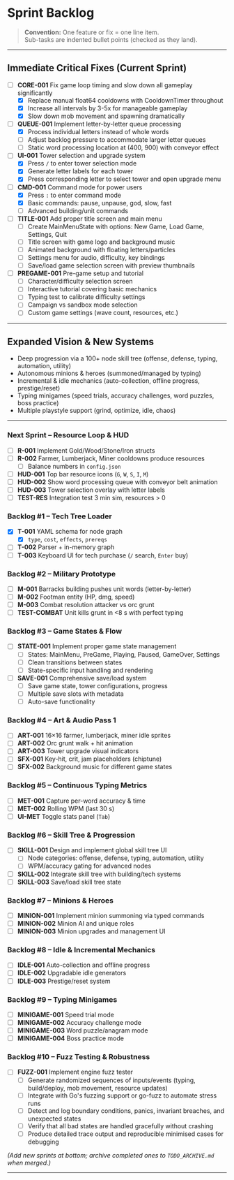 # Sprint Backlog

> **Convention:** One feature or fix = one line item.  
> Sub-tasks are indented bullet points (checked as they land).

---

## Immediate Critical Fixes (Current Sprint)

- [ ] **CORE-001** Fix game loop timing and slow down all gameplay significantly
  - [x] Replace manual float64 cooldowns with CooldownTimer throughout
  - [x] Increase all intervals by 3-5x for manageable gameplay
  - [x] Slow down mob movement and spawning dramatically
- [ ] **QUEUE-001** Implement letter-by-letter queue processing
  - [x] Process individual letters instead of whole words
  - [ ] Adjust backlog pressure to accommodate larger letter queues
  - [ ] Static word processing location at (400, 900) with conveyor effect
- [ ] **UI-001** Tower selection and upgrade system
  - [x] Press `/` to enter tower selection mode
  - [x] Generate letter labels for each tower
  - [x] Press corresponding letter to select tower and open upgrade menu
- [ ] **CMD-001** Command mode for power users
  - [x] Press `:` to enter command mode
  - [x] Basic commands: pause, unpause, god, slow, fast
  - [ ] Advanced building/unit commands
- [ ] **TITLE-001** Add proper title screen and main menu
  - [ ] Create MainMenuState with options: New Game, Load Game, Settings, Quit
  - [ ] Title screen with game logo and background music
  - [ ] Animated background with floating letters/particles
  - [ ] Settings menu for audio, difficulty, key bindings
  - [ ] Save/load game selection screen with preview thumbnails
- [ ] **PREGAME-001** Pre-game setup and tutorial
  - [ ] Character/difficulty selection screen
  - [ ] Interactive tutorial covering basic mechanics
  - [ ] Typing test to calibrate difficulty settings
  - [ ] Campaign vs sandbox mode selection
  - [ ] Custom game settings (wave count, resources, etc.)

---

## Expanded Vision & New Systems

- Deep progression via a 100+ node skill tree (offense, defense, typing, automation, utility)
- Autonomous minions & heroes (summoned/managed by typing)
- Incremental & idle mechanics (auto-collection, offline progress, prestige/reset)
- Typing minigames (speed trials, accuracy challenges, word puzzles, boss practice)
- Multiple playstyle support (grind, optimize, idle, chaos)

---

### Next Sprint – Resource Loop & HUD

- [ ] **R-001** Implement Gold/Wood/Stone/Iron structs
- [ ] **R-002** Farmer, Lumberjack, Miner cooldowns produce resources
  - [ ] Balance numbers in `config.json`
- [ ] **HUD-001** Top bar resource icons (`G`, `W`, `S`, `I`, `M`)
- [ ] **HUD-002** Show word processing queue with conveyor belt animation
- [ ] **HUD-003** Tower selection overlay with letter labels
- [ ] **TEST-RES** Integration test 3 min sim, resources > 0

### Backlog #1 – Tech Tree Loader

 - [x] **T-001** YAML schema for node graph
   - [x] `type`, `cost`, `effects`, `prereqs`
- [ ] **T-002** Parser + in-memory graph
- [ ] **T-003** Keyboard UI for tech purchase (`/` search, `Enter` buy)

### Backlog #2 – Military Prototype

- [ ] **M-001** Barracks building pushes unit words (letter-by-letter)
- [ ] **M-002** Footman entity (HP, dmg, speed)
- [ ] **M-003** Combat resolution attacker vs orc grunt
- [ ] **TEST-COMBAT** Unit kills grunt in <8 s with perfect typing

### Backlog #3 – Game States & Flow

- [ ] **STATE-001** Implement proper game state management
  - [ ] States: MainMenu, PreGame, Playing, Paused, GameOver, Settings
  - [ ] Clean transitions between states
  - [ ] State-specific input handling and rendering
- [ ] **SAVE-001** Comprehensive save/load system
  - [ ] Save game state, tower configurations, progress
  - [ ] Multiple save slots with metadata
  - [ ] Auto-save functionality

### Backlog #4 – Art & Audio Pass 1

- [ ] **ART-001** 16×16 farmer, lumberjack, miner idle sprites
- [ ] **ART-002** Orc grunt walk + hit animation
- [ ] **ART-003** Tower upgrade visual indicators
- [ ] **SFX-001** Key-hit, crit, jam placeholders (chiptune)
- [ ] **SFX-002** Background music for different game states

### Backlog #5 – Continuous Typing Metrics

- [ ] **MET-001** Capture per-word accuracy & time
- [ ] **MET-002** Rolling WPM (last 30 s)
- [ ] **UI-MET** Toggle stats panel (`Tab`)

### Backlog #6 – Skill Tree & Progression

- [ ] **SKILL-001** Design and implement global skill tree UI
  - [ ] Node categories: offense, defense, typing, automation, utility
  - [ ] WPM/accuracy gating for advanced nodes
- [ ] **SKILL-002** Integrate skill tree with building/tech systems
- [ ] **SKILL-003** Save/load skill tree state

### Backlog #7 – Minions & Heroes

- [ ] **MINION-001** Implement minion summoning via typed commands
- [ ] **MINION-002** Minion AI and unique roles
- [ ] **MINION-003** Minion upgrades and management UI

### Backlog #8 – Idle & Incremental Mechanics

- [ ] **IDLE-001** Auto-collection and offline progress
- [ ] **IDLE-002** Upgradable idle generators
- [ ] **IDLE-003** Prestige/reset system

### Backlog #9 – Typing Minigames

- [ ] **MINIGAME-001** Speed trial mode
- [ ] **MINIGAME-002** Accuracy challenge mode
- [ ] **MINIGAME-003** Word puzzle/anagram mode
- [ ] **MINIGAME-004** Boss practice mode

### Backlog #10 – Fuzz Testing & Robustness

- [ ] **FUZZ-001** Implement engine fuzz tester
  - [ ] Generate randomized sequences of inputs/events (typing, build/deploy, mob movement, resource updates)
  - [ ] Integrate with Go's fuzzing support or go-fuzz to automate stress runs  
  - [ ] Detect and log boundary conditions, panics, invariant breaches, and unexpected states  
  - [ ] Verify that all bad states are handled gracefully without crashing  
  - [ ] Produce detailed trace output and reproducible minimised cases for debugging

*(Add new sprints at bottom; archive completed ones to `TODO_ARCHIVE.md` when merged.)*

---
